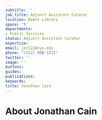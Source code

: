 ```yaml
---
subtitle: ''
job_title: Adjunct Assistant Curator
location: Bobst Library
space: '5'
departments:
- Public Services
status: Adjunct Assistant Curator
expertise: 
email: joc222@nyu.edu
phone: "(212) 998-1212"
twitter: ''
image: ''
buttons: 
guides: 
publications: 
keywords: 
title: Jonathan Cain
---
```


# About Jonathan Cain